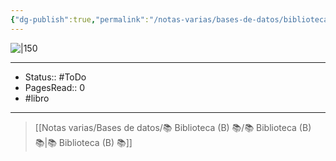 ```yaml
---
{"dg-publish":true,"permalink":"/notas-varias/bases-de-datos/biblioteca-b/b-la-economia-en-una-leccion/"}
---
```


![|150](http://books.google.com/books/content?id=I-_uPgAACAAJ&printsec=frontcover&img=1&zoom=1&source=gbs_api)

---

- Status:: #ToDo 
- PagesRead:: 0
- #libro

---


> [[Notas varias/Bases de datos/📚 Biblioteca (B) 📚/📚 Biblioteca (B) 📚\|📚 Biblioteca (B) 📚]]